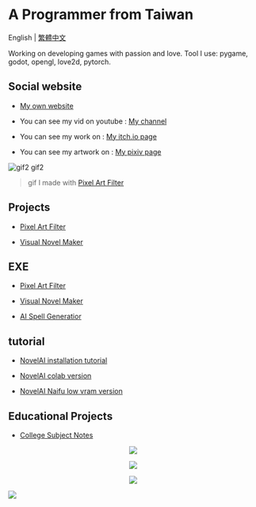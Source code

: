 # A Programmer from Taiwan
English | [繁體中文](https://github.com/JingShing/JingShing/blob/main/README_TCH.md)

Working on developing games with passion and love. Tool I use: pygame, godot, opengl, love2d, pytorch.
## Social website
* [My own website](https://jingshing.com/)

* You can see my vid on youtube : [My channel](https://www.youtube.com/channel/UC2cU-8zZmT8uXfjdTQqD7QQ)

* You can see my work on : [My itch.io page](https://jingshing.itch.io/)

* You can see my artwork on : [My pixiv page](https://www.pixiv.net/users/17213989)

![gif2 gif2](https://github.com/JingShing/Pixel-Art-transform-in-python/blob/main/sample/gif2.gif)
> gif I made with [Pixel Art Filter](https://jingshing.itch.io/pixel-art-filter)

## Projects

* [Pixel Art Filter](https://github.com/JingShing/Pixel-Art-transform-in-python)

* [Visual Novel Maker](https://github.com/JingShing/Visual-Novel-Editor)

## EXE

* [Pixel Art Filter](https://jingshing.itch.io/pixel-art-filter)

* [Visual Novel Maker](https://github.com/JingShing/Visual-Novel-Editor)

* [AI Spell Generatior](https://github.com/JingShing/AI-Drawing-Spell-Generator)

## tutorial
* [NovelAI installation tutorial](https://github.com/JingShing/NovelAI-installation-tutorial)

* [NovelAI colab version](https://github.com/JingShing/novelai-colab-ver)

* [NovelAI Naifu low vram version](https://github.com/JingShing/NovelAI-4chan-lowvram-ver)

## Educational Projects
* [College Subject Notes](https://github.com/university-subject/.github/blob/main/profile/README.md)

<div align='center'>
    <p align='center'>
        <img src='https://github-readme-stats.vercel.app/api?line_height=27&username=JingShing&show_icons=true&theme=dark'/>
    </p>
    <p align='center'>
        <img src="https://github-readme-stats.vercel.app/api/top-langs/?username=JingShing&layout=compact&theme=dark"/>
    </p>
    <p align='center'>
        <img src="https://github-profile-trophy.vercel.app/?username=JingShing&theme=onedark&no-bg=true"/>
    </p>
</div>
<img src="https://komarev.com/ghpvc/?username=vinesmsuic&color=blueviolet">

